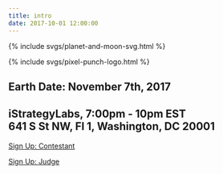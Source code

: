 ```yaml
---
title: intro
date: 2017-10-01 12:00:00
---
```


{% include svgs/planet-and-moon-svg.html %}

<div class="logo">
  {% include svgs/pixel-punch-logo.html %}
</div>

## Earth Date: November 7th, 2017

## iStrategyLabs, 7:00pm - 10pm EST <br> 641 S St NW, Fl 1, Washington, DC 20001

<a class="sign-up-button" href="https://t.co/XM41qCp4Dt" target="_">Sign Up: Contestant</a>

<a class="sign-up-button" href="https://t.co/U8uxcetvhE" target="_">Sign Up: Judge</a>
